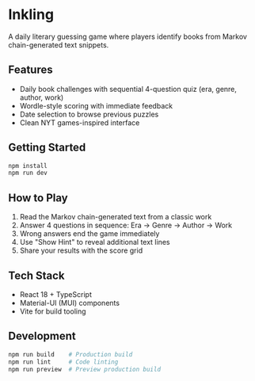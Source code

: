 # Inkling

A daily literary guessing game where players identify books from Markov chain-generated text snippets.

## Features

- Daily book challenges with sequential 4-question quiz (era, genre, author, work)
- Wordle-style scoring with immediate feedback
- Date selection to browse previous puzzles
- Clean NYT games-inspired interface

## Getting Started

```bash
npm install
npm run dev
```


## How to Play

1. Read the Markov chain-generated text from a classic work
2. Answer 4 questions in sequence: Era → Genre → Author → Work
3. Wrong answers end the game immediately
4. Use "Show Hint" to reveal additional text lines
5. Share your results with the score grid

## Tech Stack

- React 18 + TypeScript
- Material-UI (MUI) components
- Vite for build tooling

## Development

```bash
npm run build    # Production build
npm run lint     # Code linting
npm run preview  # Preview production build
```